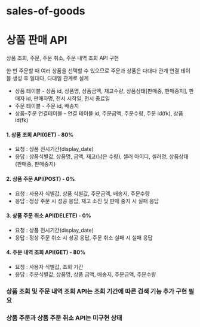 # sales-of-goods

# 상품 판매 API

상품 조회, 주문, 주문 취소, 주문 내역 조회 API 구현

한 번 주문할 때 여러 상품을 선택할 수 있으므로 주문과 상품은 다대다 관계
연결 테이블 생성 후 일대다, 다대일 관계로 설계



* 상품 테이블 - 상품 id, 상품명, 상품금액, 재고수량, 상품상태[판매중, 판매중지], 판매자 id, 판매자명, 전시 시작일, 전시 종료일
* 주문 테이블 - 주문 id, 배송지
* 상품-주문 연결테이블 - 연결 테이블 id, 주문금액, 주문수량, 주문 id(fk), 상품 id(fk)

#### 1. 상품 조회 API(GET) - 80%
- 요청 : 상품 전시기간(display_date)
- 응답 : 상품식별값, 상품명, 금액, 재고(남은 수량), 셀러 아이디, 셀러명, 상품상태(판매중, 판매중지)

#### 2. 상품 주문 API(POST) - 0%
- 요청 : 사용자 식별값, 상품 식별값, 주문금액, 배송지, 주문수량
- 응답 : 정상 주문 시 성공 응답, 재고 소진 및 판매 중지 시 실패 응답

#### 3. 상품 주문 취소 API(DELETE) - 0%
- 요청 : 상품 전시기간(display_date)
- 응답 : 정상 주문 취소 시 성공 응답, 주문 취소 실패 시 실패 응답

#### 4. 주문 내역 조회 API(GET) - 80%
- 요청 : 사용자 식별값, 조회 기간
- 응답 : 주문식별값, 상품명, 상품 금액, 배송지, 주문금액, 주문수량

### 상품 조회 및 주문 내역 조회 API는 조회 기간에 따른 검색 기능 추가 구현 필요
### 상품 주문과 상품 주문 취소 API는 미구현 상태
